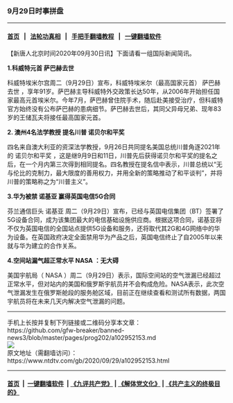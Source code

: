 ### 9月29日时事拼盘
------------------------

#### [首页](https://github.com/gfw-breaker/banned-news3/blob/master/README.md) &nbsp;&nbsp;|&nbsp;&nbsp; [法轮功真相](https://github.com/begood0513/basic/blob/master/README.md)  &nbsp;&nbsp;|&nbsp;&nbsp; [手把手翻墙教程](https://github.com/gfw-breaker/guides/wiki)  &nbsp;&nbsp;|&nbsp;&nbsp; [一键翻墙软件](https://github.com/gfw-breaker/nogfw/blob/master/README.md)  



<div><div class="post_content" itemprop="articleBody">
 <p>
  【新唐人北京时间2020年09月30日讯】下面请看一组国际新闻简讯。
 </p>
 <p>
  <strong>
   1.科威特元首
   <ok href="https://www.ntdtv.com/gb/萨巴赫去世.htm">
    萨巴赫去世
   </ok>
  </strong>
 </p>
 <p>
  科威特埃米尔宫周二（9月29日）宣布，科威特埃米尔（最高国家元首）
  <ok href="https://www.ntdtv.com/gb/萨巴赫去世.htm">
   萨巴赫去世
  </ok>
  ，享年91岁。萨巴赫主导科威特外交政策长达50年，从2006年开始担任国家最高元首埃米尔。今年7月，萨巴赫曾住院手术，随后赴美接受治疗，但科威特官方始终没有公布萨巴赫的患病细节。萨巴赫去世后，其同父异母兄弟、现年83岁的王储瓦夫将接任最高国家元首。
 </p>
 <p>
  <strong>
   2. 澳州4名法学教授
   <ok href="https://www.ntdtv.com/gb/提名川普.htm">
    提名川普
   </ok>
   <ok href="https://www.ntdtv.com/gb/诺贝尔和平奖.htm">
    诺贝尔和平奖
   </ok>
  </strong>
 </p>
 <p>
  四名来自澳大利亚的资深法学教授，9月26日共同提名美国总统川普角逐2021年的
  <ok href="https://www.ntdtv.com/gb/诺贝尔和平奖.htm">
   诺贝尔和平奖
  </ok>
  ，这是继9月9日和11日，川普先后获得诺贝尔和平奖的提名之后，在一个月内第三次得到相同提名。四名教授在提名信中表示，川普总统以“无与伦比的克制力，最大限度的善用权力，并用全新的策略推动了和平谈判”，并将川普的策略称之为“川普主义”。
 </p>
 <p>
  <strong>
   3.华为被禁
   <ok href="https://www.ntdtv.com/gb/诺基亚.htm">
    诺基亚
   </ok>
   赢得英国电信5G合同
  </strong>
 </p>
 <p>
  芬兰通信巨头
  <ok href="https://www.ntdtv.com/gb/诺基亚.htm">
   诺基亚
  </ok>
  周二（9月29日）宣布，已经与英国电信集团（BT）签署了5G设备合同，成为该集团最大的电信基础设施供应商。根据这项合同，诺基亚将不仅为英国电信的全国站点提供5G设备和服务，还将取代其2G和4G网络中的华为设备。在英国政府决定全面禁用华为产品之后，英国电信终止了自2005年以来就与华为建立的合作关系。
 </p>
 <p>
  <strong>
   4.空间站漏气超正常水平
   <ok href="https://www.ntdtv.com/gb/nasa.htm">
    NASA
   </ok>
   ：无大碍
  </strong>
 </p>
 <p>
  美国宇航局（
  <ok href="https://www.ntdtv.com/gb/nasa.htm">
   NASA
  </ok>
  ）周二（9月29日）表示，国际空间站的空气泄漏已经超过正常水平，但对站内的美国和俄罗斯宇航员并不会构成危险。NASA表示，此次空气泄漏发生在俄罗斯舱段的服务舱区域，目前正在继续查看和测试所有数据，两国宇航员将在未来几天内解决空气泄漏的问题。
 </p>
 <div class="single_ad">
 </div>
</div>
</div>
<hr/>
手机上长按并复制下列链接或二维码分享本文章：<br/>
https://github.com/gfw-breaker/banned-news3/blob/master/pages/prog202/a102952153.md <br/>
<a href='https://github.com/gfw-breaker/banned-news3/blob/master/pages/prog202/a102952153.md'><img src='https://github.com/gfw-breaker/banned-news3/blob/master/pages/prog202/a102952153.md.png'/></a> <br/>
原文地址（需翻墙访问）：https://www.ntdtv.com/gb/2020/09/29/a102952153.html


------------------------
#### [首页](https://github.com/gfw-breaker/banned-news3/blob/master/README.md) &nbsp;|&nbsp; [一键翻墙软件](https://github.com/gfw-breaker/nogfw/blob/master/README.md) &nbsp;| [《九评共产党》](https://github.com/gfw-breaker/9ping.md/blob/master/README.md#九评之一评共产党是什么) | [《解体党文化》](https://github.com/gfw-breaker/jtdwh.md/blob/master/README.md) | [《共产主义的终极目的》](https://github.com/gfw-breaker/gczydzjmd.md/blob/master/README.md)


<img src='http://gfw-breaker.win/banned-news3/pages/prog202/a102952153.md' width='0px' height='0px'/>